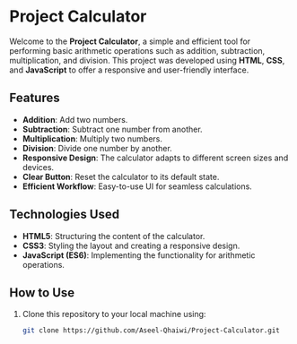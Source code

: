 # Project Calculator

Welcome to the **Project Calculator**, a simple and efficient tool for performing basic arithmetic operations such as addition, subtraction, multiplication, and division. This project was developed using **HTML**, **CSS**, and **JavaScript** to offer a responsive and user-friendly interface.

## Features

- **Addition**: Add two numbers.
- **Subtraction**: Subtract one number from another.
- **Multiplication**: Multiply two numbers.
- **Division**: Divide one number by another.
- **Responsive Design**: The calculator adapts to different screen sizes and devices.
- **Clear Button**: Reset the calculator to its default state.
- **Efficient Workflow**: Easy-to-use UI for seamless calculations.

## Technologies Used

- **HTML5**: Structuring the content of the calculator.
- **CSS3**: Styling the layout and creating a responsive design.
- **JavaScript (ES6)**: Implementing the functionality for arithmetic operations.

## How to Use

1. Clone this repository to your local machine using:
   ```bash
   git clone https://github.com/Aseel-Qhaiwi/Project-Calculator.git
